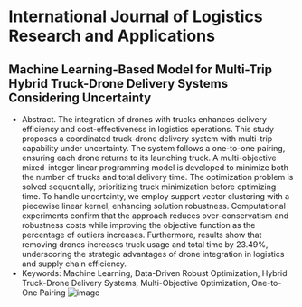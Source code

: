 # International Journal of Logistics Research and Applications
## Machine Learning-Based Model for Multi-Trip Hybrid Truck-Drone Delivery Systems Considering Uncertainty
- Abstract. The integration of drones with trucks enhances delivery efficiency and cost-effectiveness in logistics operations. This study proposes a coordinated truck-drone delivery system with multi-trip capability under uncertainty. The system follows a one-to-one pairing, ensuring each drone returns to its launching truck. A multi-objective mixed-integer linear programming model is developed to minimize both the number of trucks and total delivery time. The optimization problem is solved sequentially, prioritizing truck minimization before optimizing time. To handle uncertainty, we employ support vector clustering with a piecewise linear kernel, enhancing solution robustness. Computational experiments confirm that the approach reduces over-conservatism and robustness costs while improving the objective function as the percentage of outliers increases. Furthermore, results show that removing drones increases truck usage and total time by 23.49%, underscoring the strategic advantages of drone integration in logistics and supply chain efficiency.
- Keywords: Machine Learning, Data-Driven Robust Optimization, Hybrid Truck-Drone Delivery Systems, Multi-Objective Optimization, One-to-One Pairing
![image](https://github.com/user-attachments/assets/d945bb59-3f5e-4f27-ae52-5736063a7197)
